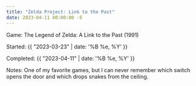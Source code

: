 ```yaml
---
title: "Zelda Project: Link to the Past"
date: 2023-04-11 00:00:00 -5
---
```


<span class="lead-in">Game:</span> The Legend of Zelda: A Link to the Past (1991)

<span class="lead-in">Started:</span> {{ "2023-03-23" | date: '%B %e, %Y' }}

<span class="lead-in">Completed:</span> {{ "2023-04-11" | date: '%B %e, %Y' }}

<span class="lead-in">Notes:</span> One of my favorite games, but I can never remember which switch opens the door and which drops snakes from the ceiling.
